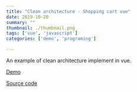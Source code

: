 ```yaml
---
title: "Clean architecture - Shopping cart vue"
date: 2019-10-20
summary: ""
thumbnail: ./thumbnail.png
tags: ['vue', 'javascript']
categories: ['demo', 'programing']

---
```


An example of clean architecture implement in vue.

[Demo](/vue-shopping)

[Source code](https://github.com/thanhchungbtc/vue-shopping-clean-architecture)